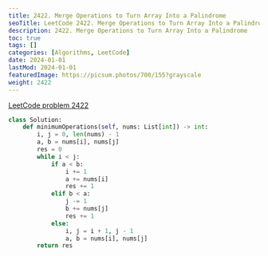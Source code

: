 ```yaml
---
title: 2422. Merge Operations to Turn Array Into a Palindrome
seoTitle: LeetCode 2422. Merge Operations to Turn Array Into a Palindrome | Python solution and explanation
description: 2422. Merge Operations to Turn Array Into a Palindrome
toc: true
tags: []
categories: [Algorithms, LeetCode]
date: 2024-01-01
lastMod: 2024-01-01
featuredImage: https://picsum.photos/700/155?grayscale
weight: 2422
---
```


[LeetCode problem 2422](https://leetcode.com/problems/merge-operations-to-turn-array-into-a-palindrome/)

```python
class Solution:
    def minimumOperations(self, nums: List[int]) -> int:
        i, j = 0, len(nums) - 1
        a, b = nums[i], nums[j]
        res = 0
        while i < j:
            if a < b:
                i += 1
                a += nums[i]
                res += 1
            elif b < a:
                j -= 1
                b += nums[j]
                res += 1
            else:
                i, j = i + 1, j - 1
                a, b = nums[i], nums[j]
        return res

```